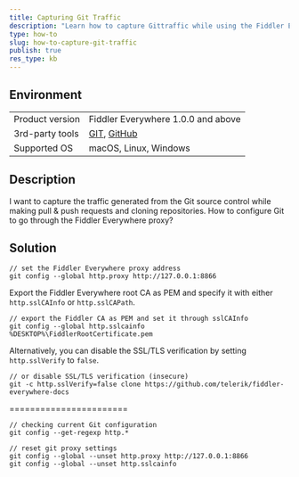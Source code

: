 ```yaml
---
title: Capturing Git Traffic
description: "Learn how to capture Gittraffic while using the Fiddler Everywhere web-debugging tool."
type: how-to
slug: how-to-capture-git-traffic
publish: true
res_type: kb
---
```



## Environment

|   |   |
|---|---|
| Product version | Fiddler Everywhere 1.0.0 and above  |
| 3rd-party tools | [GIT](https://git-scm.com/), [GitHub](https://github.com/) |
| Supported OS | macOS, Linux, Windows |


## Description

I want to capture the traffic generated from the Git source control while making pull & push requests and cloning repositories. How to configure Git to go through the Fiddler Everywhere proxy?


## Solution

```
// set the Fiddler Everywhere proxy address
git config --global http.proxy http://127.0.0.1:8866 
```

Export the Fiddler Everywhere root CA as PEM and specify it with either `http.sslCAInfo` or `http.sslCAPath`.
```
// export the Fiddler CA as PEM and set it through sslCAInfo
git config --global http.sslcainfo %DESKTOP%\FiddlerRootCertificate.pem
```

Alternatively, you can disable the SSL/TLS verification by setting `http.sslVerify` to `false`. 
```
// or disable SSL/TLS verification (insecure)
git -c http.sslVerify=false clone https://github.com/telerik/fiddler-everywhere-docs
```

=======================

```
// checking current Git configuration
git config --get-regexp http.* 
```

```
// reset git proxy settings
git config --global --unset http.proxy http://127.0.0.1:8866
git config --global --unset http.sslcainfo
```